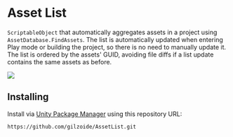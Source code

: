 # Asset List
`ScriptableObject` that automatically aggregates assets in a project using
`AssetDatabase.FindAssets`.
The list is automatically updated when entering Play mode or building the
project, so there is no need to manually update it.
The list is ordered by the assets' GUID, avoiding file diffs if a list update
contains the same assets as before.

![](Extras~/demo.gif)


## Installing
Install via [Unity Package Manager](https://docs.unity3d.com/Manual/upm-ui-giturl.html)
using this repository URL:

```
https://github.com/gilzoide/AssetList.git
```
